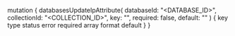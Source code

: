 mutation {
    databasesUpdateIpAttribute(
        databaseId: "<DATABASE_ID>",
        collectionId: "<COLLECTION_ID>",
        key: "",
        required: false,
        default: ""
    ) {
        key
        type
        status
        error
        required
        array
        format
        default
    }
}
